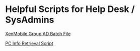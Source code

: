 # Helpful Scripts for Help Desk / SysAdmins

[XenMobile Group AD Batch File](/XenMobileGroups.bat)

[PC Info Retrieval Script](/Get-ComputerInfo.ps1)
